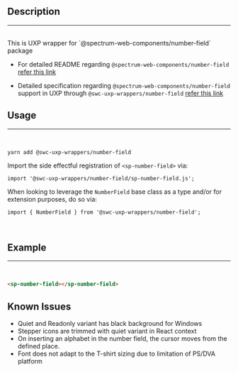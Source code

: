 ## Description

---

<br />
This is UXP wrapper for `@spectrum-web-components/number-field` package 
<br />

-   For detailed README regarding `@spectrum-web-components/number-field` [refer this link](https://www.npmjs.com/package/@spectrum-web-components/number-field/v/0.37.0)

-   Detailed specification regarding `@spectrum-web-components/number-field` support in UXP through `@swc-uxp-wrappers/number-field` [refer this link](https://developer.adobe.com/photoshop/uxp/2022/uxp-api/reference-spectrum/swc/)

## Usage

---

<br />

```
yarn add @swc-uxp-wrappers/number-field
```

Import the side effectful registration of `<sp-number-field>` via:

```
import '@swc-uxp-wrappers/number-field/sp-number-field.js';
```

When looking to leverage the `NumberField` base class as a type and/or for extension purposes, do so via:

```
import { NumberField } from '@swc-uxp-wrappers/number-field';
```

<br />

## Example

---

<br />

```html
<sp-number-field></sp-number-field>
```

## Known Issues
- Quiet and Readonly variant has black background for Windows
- Stepper icons are trimmed with quiet variant in React context
- On inserting an alphabet in the number field, the cursor moves from the defined place.
- Font does not adapt to the T-shirt sizing due to limitation of PS/DVA platform